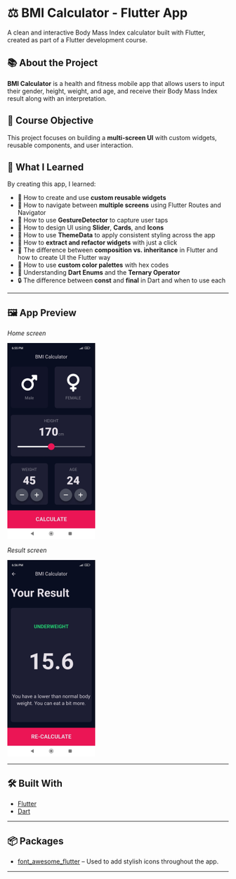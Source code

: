 # ⚖️ BMI Calculator - Flutter App

A clean and interactive Body Mass Index calculator built with Flutter, created as part of a Flutter development course.

## 📚 About the Project

**BMI Calculator** is a health and fitness mobile app that allows users to input their gender, height, weight, and age, and receive their Body Mass Index result along with an interpretation.

## 🎯 Course Objective

This project focuses on building a **multi-screen UI** with custom widgets, reusable components, and user interaction.

## 🚀 What I Learned

By creating this app, I learned:

- 🧱 How to create and use **custom reusable widgets**
- 🧭 How to navigate between **multiple screens** using Flutter Routes and Navigator
- 🎯 How to use **GestureDetector** to capture user taps
- 🎨 How to design UI using **Slider**, **Cards**, and **Icons**
- 🔲 How to use **ThemeData** to apply consistent styling across the app
- 🧩 How to **extract and refactor widgets** with just a click
- 🧬 The difference between **composition vs. inheritance** in Flutter and how to create UI the Flutter way
- 🌈 How to use **custom color palettes** with hex codes
- 📐 Understanding **Dart Enums** and the **Ternary Operator**
- 🔒 The difference between **const** and **final** in Dart and when to use each

---

## 🖼️ App Preview

*Home screen*

<img src="documentation/screenshots/home_screen.jpg" width="200" />

*Result screen*

<img src="documentation/screenshots/result_screen.jpg" width="200" />

---

## 🛠️ Built With

- [Flutter](https://flutter.dev/)
- [Dart](https://dart.dev/)

---

## 📦 Packages

- [font_awesome_flutter](https://pub.dev/packages/font_awesome_flutter) – Used to add stylish icons throughout the app.

---
